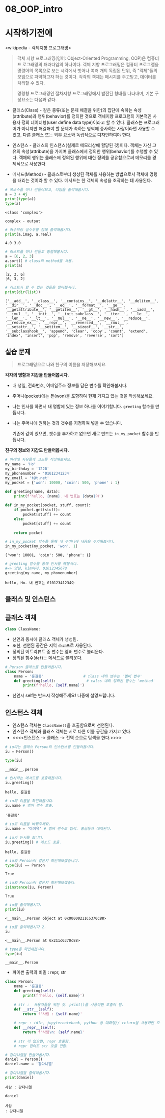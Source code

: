 # 08_OOP_intro

# 시작하기전에

<wikipedia - 객체지향 프로그래밍> 
>
> 객체 지향 프로그래밍(영어: Object-Oriented Programming, OOP)은 컴퓨터 프 로그래밍의 패러다임의 하나이다. 객체 지향 프로그래밍은 컴퓨터 프로그램을 명령어의 목록으로 보는 시각에서 벗어나 여러 개의 독립된 단위, 즉 "객체"들의 모임으로 파악하고자 하는 것이다. 각각의 객체는 메시지를 주고받고, 데이터를 처리할 수 있다.
>
> 명령형 프로그래밍인 절차지향 프로그래밍에서 발전된 형태를 나타내며, 기본 구성요소는 다음과 같다.

* 클래스(Class) - 같은 종류(또는 문제 해결을 위한)의 집단에 속하는 속성(attribute)과 행위(behavior)를 정의한 것으로 객체지향 프로그램의 기본적인 사용자 정의 데이터형(user define data type)이라고 할 수 있다. 클래스는 프로그래머가 아니지만 해결해야 할 문제가 속하는 영역에 종사하는 사람이라면 사용할 수 있고, 다른 클래스 또는 외부 요소와 독립적으로 디자인하여야 한다.


* 인스턴스 - 클래스의 인스턴스(실제로 메모리상에 할당된 것)이다. 객체는 자신 고유의 속성(attribute)을 가지며 클래스에서 정의한 행위(behavior)를 수행할 수 있다. 객체의 행위는 클래스에 정의된 행위에 대한 정의를 공유함으로써 메모리를 경제적으로 사용한다.


* 메서드(Method) - 클래스로부터 생성된 객체를 사용하는 방법으로서 객체에 명령을 내리는 것이라 할 수 있다. 메서드는 한 객체의 속성을 조작하는 데 사용된다.



```python
# 복소수를 하나 만들어보고, 타입을 출력해봅시다.
a = 3 + 4j
print(type(a))
type(a)
```

```
<class 'complex'>
```

```
complex - output
```



```python
# 허수부랑 실수부를 함께 출력해봅시다.
print(a.imag, a.real)
```

```
4.0 3.0
```



```python
# 리스트를 하나 만들고 정렬해봅시다.
a = [6, 2, 3]
a.sort() # class의 method를 사용.
print(a)
```

```
[2, 3, 6]
[6, 3, 2]
```



```python
# 리스트가 할 수 있는 것들을 알아봅시다.
print(dir(list))
```

```
['__add__', '__class__', '__contains__', '__delattr__', '__delitem__', '__dir__', '__doc__', '__eq__', '__format__', '__ge__', '__getattribute__', '__getitem__', '__gt__', '__hash__', '__iadd__', '__imul__', '__init__', '__init_subclass__', '__iter__', '__le__', '__len__', '__lt__', '__mul__', '__ne__', '__new__', '__reduce__', '__reduce_ex__', '__repr__', '__reversed__', '__rmul__', '__setattr__', '__setitem__', '__sizeof__', '__str__', '__subclasshook__', 'append', 'clear', 'copy', 'count', 'extend', 'index', 'insert', 'pop', 'remove', 'reverse', 'sort']
```



## 실습 문제

> 프로그래밍으로 나와 친구의 이름을 저장해보세요.
>

**각자의 명함과 지갑을 만들어봅시다.**

* 내 생일, 전화번호, 이메일주소 정보를 담은 변수를 확인해봅시다.

* 주머니(pocket)에는 돈(won)을 포함하여 현재 가지고 있는 것을 작성해보세요.

* 나는 인사를 하면서 내 명함에 있는 정보 하나를 이야기합니다. `greeting` 함수를 만듭시다.

* 나는 주머니에 원하는 것과 갯수를 지정하여 넣을 수 있습니다. 

  기존에 값이 있으면, 갯수를 추가하고 없으면 새로 만드는 `in_my_pocket` 함수를 만듭시다.


**친구의 정보와 지갑도 만들어봅시다.**

```python
# 아래에 자유롭게 코드를 작성해보세요.
my_name = 'Ho'
my_birthday = '1220'
my_phonenumber = '01012341234'
my_email = 't@t.net'
my_pocket = {'won': 10000, 'coin': 500, 'phone' : 1}

def greeting(name, data):
    print(f'hello, {name}. 내 번호는 {data}야')
    
def in_my_pocket(pocket, stuff, count):
    if pocket.get(stuff):
        pocket[stuff] += count
    else:
        pocket[stuff] += count
    
    return pocket
```

```python
# in_my_pocket 함수를 통해 내 주머니에 내용을 추가해봅시다.
in_my_pocket(my_pocket, 'won', 1)
```

```
{'won': 10001, 'coin': 500, 'phone': 1}
```



```python
# greeting 함수를 통해 인사를 해봅시다.
#=> 안녕, kim이야. 01012345678
greeting(my_name, my_phonenumber)
```

```
hello, Ho. 내 번호는 01012341234야
```



## 클래스 및 인스턴스

## 클래스 객체

```python
class ClassName:  
```

* 선언과 동시에 클래스 객체가 생성됨.
* 또한, 선언된 공간은 지역 스코프로 사용된다.
* 정의된 어트리뷰트 중 변수는 멤버 변수로 불리운다.
* 정의된 함수(`def`)는 메서드로 불리운다.

```python
# Person 클래스를 만들어봅시다.
class Person:
    name = '홍길동'                  # class 내의 변수는 '멤버 변수'
    def greeting(self):              # calss 내의 정의된 함수는 'method'
        print(f'hello, {self.name}')
```

* 선언시 self는 반드시 작성해주세요! 나중에 설명드립니다.



## 인스턴스 객체

* 인스턴스 객체는 `ClassName()`을 호출함으로써 선언된다.
* 인스턴스 객체와 클래스 객체는 서로 다른 이름 공간을 가지고 있다.
* <<<<인스턴스 -> 클래스 -> 전역 순으로 탐색을 한다.>>>>

```python
# iu라는 클래스 Person의 인스턴스를 만들어봅시다. 
iu = Person()
```

```python
type(iu)
```

```
__main__.person
```



```python
# 인사하는 메서드를 호출해봅시다.
iu.greeting()
```

```
hello, 홍길동
```



```python
# iu의 이름을 확인해봅시다.
iu.name # 멤버 변수 호출.
```

```
'홍길동'
```



```python
# iu로 이름을 바꿔주세요.
iu.name = '아이유' # 멤벼 변수로 입력. 홍길동과 대체된다.
```

```python
# iu가 인사를 합니다.
iu.greeting() # 메소드 호출.
```

```
hello, 홍길동
```



```python
# iu와 Person이 같은지 확인해보겠습니다.
type(iu) == Person
```

```
True
```



```python
# iu와 Person이 같은지 확인해보겠습다.
isinstance(iu, Person)
```

```
True
```



```python
# iu를 출력해봅시다.
print(iu)
```

```
<__main__.Person object at 0x00000211C6370C88>
```



```python
# iu를 출력해봅시다 2.
iu
```

```
<__main__.Person at 0x211c6370c88>
```



```python
# type을 확인해봅시다.
type(iu)
```

```
__main__.Person
```



* 파이썬 출력의 비밀 : repr, str

```python
class Person:
    name = '홍길동'
    def greeting(self):
        print(f'hello, {self.name}')
        
    # str :  사용자들을 위한 것. print()를 사용하면 호출이 됨.
    def __str__(self):
        return f'사람 : {self.name}'
    
    # repr : idle, jupyternotebook, python 등 대화형// return을 사용하면 호출이 됨.
    def __repr__(self):
        return f'사람\n: {self.name}'
    
    # str 이 없으면, repr 호출함.
    # repr 업어도 str 호출 안함.
```

```python
# 강다니엘을 만들어봅시다.
daniel = Person()
daniel.name = '강다니엘'
```

```python
# 강다니엘을 출력해봅시다.
print(daniel)
```

```
사람 : 강다니엘
```



```python
daniel
```

```
사람
: 강다니엘
```



